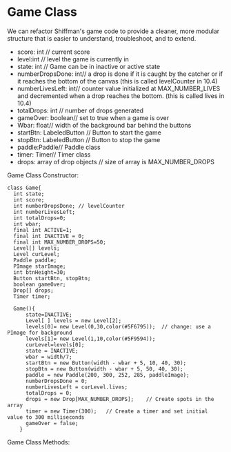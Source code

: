 # Game Class

We can refactor Shiffman's game code to provide a cleaner, more modular structure that is easier to understand, troubleshoot, and to extend.


- score: int // current score
- level:int // level the game is currently in
- state: int // Game can be in inactive or active state
- numberDropsDone: int// a drop is done if it is caught by the catcher or if it reaches the bottom of the canvas (this is called levelCounter in 10.4)
- numberLivesLeft: int// counter value initialized at MAX_NUMBER_LIVES and decremented when a drop reaches the bottom. (this is called lives in 10.4)
- totalDrops: int // number of drops generated
- gameOver: boolean// set to true when a game is over
- Wbar: float// width of the background bar behind the buttons
- startBtn: LabeledButton // Button to start the game
- stopBtn: LabeledButton // Button to stop the game
- paddle:Paddle// Paddle class
- timer: Timer// Timer class
- drops: array of drop objects // size of array is MAX_NUMBER_DROPS
 

Game Class Constructor:

```
class Game{
  int state;
  int score;
  int numberDropsDone; // levelCounter
  int numberLivesLeft;
  int totalDrops=0;
  int wbar;
  final int ACTIVE=1;
  final int INACTIVE = 0;
  final int MAX_NUMBER_DROPS=50;
  Level[] levels;
  Level curLevel;
  Paddle paddle;
  PImage starImage;
  int btnHeight=30;
  Button startBtn, stopBtn;
  boolean gameOver;
  Drop[] drops;
  Timer timer;
  
  Game(){
      state=INACTIVE;
      Level[ ] levels = new Level[2]; 
      levels[0]= new Level(0,30,color(#5F6795));  // change: use a PImage for background 
      levels[1]= new Level(1,10,color(#5F9594));
      curLevel=levels[0];
      state = INACTIVE;
      wbar = width/7;
      startBtn = new Button(width - wbar + 5, 10, 40, 30);
      stopBtn = new Button(width - wbar + 5, 50, 40, 30);
      paddle = new Paddle(200, 300, 252, 285, paddleImage);
      numberDropsDone = 0;
      numberLivesLeft = curLevel.lives;
      totalDrops = 0;
      drops = new Drop[MAX_NUMBER_DROPS];    // Create spots in the array
      timer = new Timer(300);   // Create a timer and set initial value to 300 milliseconds
      gameOver = false;
    }

```
Game Class Methods: 




